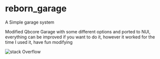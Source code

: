 # reborn_garage
A Simple garage system


Modified Qbcore Garage with some different options and ported to NUI, everything can be improved if you want to do it, however it worked for the time I used it, have fun modifying

![stack Overflow](https://i.imgur.com/JvXP3VA.png)
